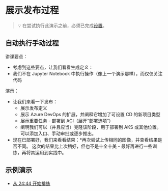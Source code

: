 # <a name="show-the-release-process"></a>展示发布过程

> 💡 在尝试执行此演示之前，必须已完成[设置](../DEMO.md)。

## <a name="automating-the-manual-process"></a>自动执行手动过程

讲课要点：

* 考虑到这些要点，让我们看看生成定义：
* 我们不在 Jupyter Notebook 中执行操作（像上一个演示那样），而仅仅关注代码

演示：

* 让我们来看一下发布：
  * 展示发布定义
  * 展示 Azure DevOps 的扩展，并阐释它增加了可设置 CD 的新项目类型
  * 展示重要任务 - 部署到 ACI（展开“部署选项”）
  * 阐明我们可以（并且应当）克隆该阶段，用于部署到 AKS 或其他位置。 可以添加入口、手动审批或逐步推出。
* 现在已部署好，我们来看看结果：*再次尝试上传相同的图像，并查看结果是否不同。 这次的结果比上次稍好，但也不是十全十美 - 最好再进行一些训练，再将其运用到实践中。

## <a name="example-demo"></a>示例演示

* [从 24:44 开始排练](https://youtu.be/UgM8_4fAni8?t=1951)
